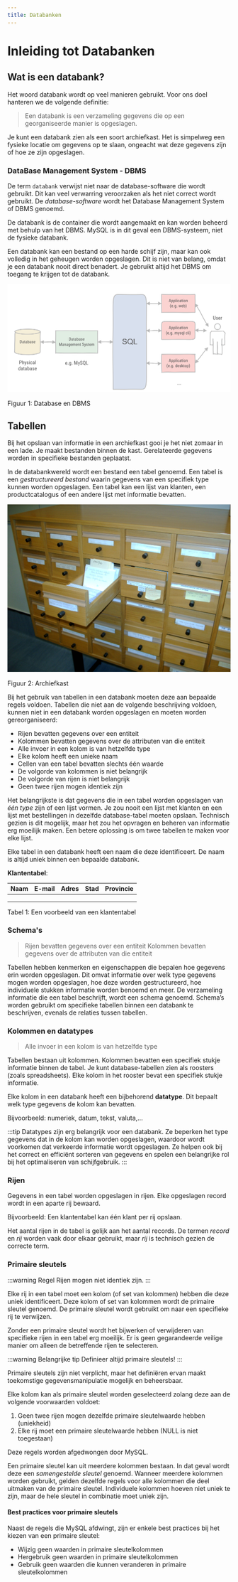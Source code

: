 ```yaml
---
title: Databanken
---
```


# Inleiding tot Databanken

## Wat is een databank?

Het woord databank wordt op veel manieren gebruikt. Voor ons doel hanteren we de volgende definitie:

> Een databank is een verzameling gegevens die op een georganiseerde manier is opgeslagen.

Je kunt een databank zien als een soort archiefkast. Het is simpelweg een fysieke locatie om gegevens op te slaan, ongeacht wat deze gegevens zijn of hoe ze zijn opgeslagen.

### DataBase Management System - DBMS

De term `databank` verwijst niet naar de database-software die wordt gebruikt. Dit kan veel verwarring veroorzaken als het niet correct wordt gebruikt. De _database-software_ wordt het Database Management System of DBMS genoemd.

De databank is de container die wordt aangemaakt en kan worden beheerd met behulp van het DBMS. MySQL is in dit geval een DBMS-systeem, niet de fysieke databank.

Een databank kan een bestand op een harde schijf zijn, maar kan ook volledig in het geheugen worden opgeslagen. Dit is niet van belang, omdat je een databank nooit direct benadert. Je gebruikt altijd het DBMS om toegang te krijgen tot de databank.

![Database vs DBMS](./img/dbms.png)

Figuur 1: Database en DBMS

## Tabellen

Bij het opslaan van informatie in een archiefkast gooi je het niet zomaar in een lade. Je maakt bestanden binnen de kast. Gerelateerde gegevens worden in specifieke bestanden geplaatst.

In de databankwereld wordt een bestand een tabel genoemd. Een tabel is een _gestructureerd bestand_ waarin gegevens van een specifiek type kunnen worden opgeslagen. Een tabel kan een lijst van klanten, een productcatalogus of een andere lijst met informatie bevatten.

![Archiefkast](./img/ficherosclasicoscatalogo.jpg)

Figuur 2: Archiefkast

Bij het gebruik van tabellen in een databank moeten deze aan bepaalde regels voldoen. Tabellen die niet aan de volgende beschrijving voldoen, kunnen niet in een databank worden opgeslagen en moeten worden gereorganiseerd:

- Rijen bevatten gegevens over een entiteit
- Kolommen bevatten gegevens over de attributen van die entiteit
- Alle invoer in een kolom is van hetzelfde type
- Elke kolom heeft een unieke naam
- Cellen van een tabel bevatten slechts één waarde
- De volgorde van kolommen is niet belangrijk
- De volgorde van rijen is niet belangrijk
- Geen twee rijen mogen identiek zijn

Het belangrijkste is dat gegevens die in een tabel worden opgeslagen van _één type_ zijn of een lijst vormen. Je zou nooit een lijst met klanten en een lijst met bestellingen in dezelfde database-tabel moeten opslaan. Technisch gezien is dit mogelijk, maar het zou het opvragen en beheren van informatie erg moeilijk maken. Een betere oplossing is om twee tabellen te maken voor elke lijst.

Elke tabel in een databank heeft een naam die deze identificeert. De naam is altijd uniek binnen een bepaalde databank.

**Klantentabel**:

| Naam | E-mail | Adres | Stad | Provincie |
| --- | --- | --- | --- | --- |
|  |  |  |  |  |
|  |  |  |  |  |
|  |  |  |  |  |

Tabel 1: Een voorbeeld van een klantentabel

### Schema's

> Rijen bevatten gegevens over een entiteit
> Kolommen bevatten gegevens over de attributen van die entiteit

Tabellen hebben kenmerken en eigenschappen die bepalen hoe gegevens erin worden opgeslagen. Dit omvat informatie over welk type gegevens mogen worden opgeslagen, hoe deze worden gestructureerd, hoe individuele stukken informatie worden benoemd en meer. De verzameling informatie die een tabel beschrijft, wordt een schema genoemd. Schema’s worden gebruikt om specifieke tabellen binnen een databank te beschrijven, evenals de relaties tussen tabellen.

### Kolommen en datatypes

> Alle invoer in een kolom is van hetzelfde type

Tabellen bestaan uit kolommen. Kolommen bevatten een specifiek stukje informatie binnen de tabel. Je kunt database-tabellen zien als roosters (zoals spreadsheets). Elke kolom in het rooster bevat een specifiek stukje informatie.

Elke kolom in een databank heeft een bijbehorend **datatype**. Dit bepaalt welk type gegevens de kolom kan bevatten.

Bijvoorbeeld: numeriek, datum, tekst, valuta,…

:::tip
Datatypes zijn erg belangrijk voor een databank. Ze beperken het type gegevens dat in de kolom kan worden opgeslagen, waardoor wordt voorkomen dat verkeerde informatie wordt opgeslagen. Ze helpen ook bij het correct en efficiënt sorteren van gegevens en spelen een belangrijke rol bij het optimaliseren van schijfgebruik.
:::

### Rijen

Gegevens in een tabel worden opgeslagen in rijen. Elke opgeslagen record wordt in een aparte rij bewaard.

Bijvoorbeeld: Een klantentabel kan één klant per rij opslaan.

Het aantal rijen in de tabel is gelijk aan het aantal records. De termen _record_ en _rij_ worden vaak door elkaar gebruikt, maar _rij_ is technisch gezien de correcte term.

### Primaire sleutels

:::warning Regel
Rijen mogen niet identiek zijn.
:::

Elke rij in een tabel moet een kolom (of set van kolommen) hebben die deze uniek identificeert. Deze kolom of set van kolommen wordt de primaire sleutel genoemd. De primaire sleutel wordt gebruikt om naar een specifieke rij te verwijzen.

Zonder een primaire sleutel wordt het bijwerken of verwijderen van specifieke rijen in een tabel erg moeilijk. Er is geen gegarandeerde veilige manier om alleen de betreffende rijen te selecteren.

:::warning Belangrijke tip
Definieer altijd primaire sleutels!
:::

Primaire sleutels zijn niet verplicht, maar het definiëren ervan maakt toekomstige gegevensmanipulatie mogelijk en beheersbaar.

Elke kolom kan als primaire sleutel worden geselecteerd zolang deze aan de volgende voorwaarden voldoet:

1. Geen twee rijen mogen dezelfde primaire sleutelwaarde hebben (uniekheid)
2. Elke rij moet een primaire sleutelwaarde hebben (NULL is niet toegestaan)

Deze regels worden afgedwongen door MySQL.

Een primaire sleutel kan uit meerdere kolommen bestaan. In dat geval wordt deze een _samengestelde sleutel_ genoemd. Wanneer meerdere kolommen worden gebruikt, gelden dezelfde regels voor alle kolommen die deel uitmaken van de primaire sleutel. Individuele kolommen hoeven niet uniek te zijn, maar de hele sleutel in combinatie moet uniek zijn.

#### Best practices voor primaire sleutels

Naast de regels die MySQL afdwingt, zijn er enkele best practices bij het kiezen van een primaire sleutel:

- Wijzig geen waarden in primaire sleutelkolommen
- Hergebruik geen waarden in primaire sleutelkolommen
- Gebruik geen waarden die kunnen veranderen in primaire sleutelkolommen

